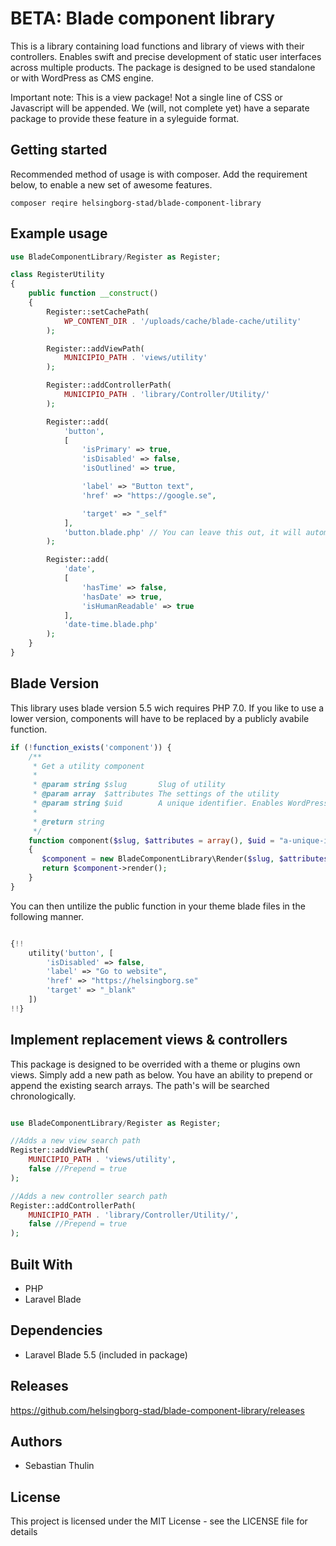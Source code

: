 BETA: Blade component library
================

This is a library containing load functions and library of views with their controllers. Enables swift and precise development of static user interfaces across multiple products. The package is designed to be used standalone or with WordPress as CMS engine. 

Important note: This is a view package! Not a single line of CSS or Javascript will be appended. We (will, not complete yet) have a separate package to provide these feature in a syleguide format. 

## Getting started
Recommended method of usage is with composer. Add the requirement below, to enable a new set of awesome features. 

```
composer reqire helsingborg-stad/blade-component-library
```

## Example usage
```php
use BladeComponentLibrary/Register as Register;

class RegisterUtility
{
    public function __construct()
    {
        Register::setCachePath(
            WP_CONTENT_DIR . '/uploads/cache/blade-cache/utility'
        );

        Register::addViewPath(
            MUNICIPIO_PATH . 'views/utility'
        ); 

        Register::addControllerPath(
            MUNICIPIO_PATH . 'library/Controller/Utility/'
        );

        Register::add(
            'button',
            [
                'isPrimary' => true,
                'isDisabled' => false, 
                'isOutlined' => true,

                'label' => "Button text",
                'href' => "https://google.se",

                'target' => "_self"
            ],
            'button.blade.php' // You can leave this out, it will automatically be generated from slug. 
        );

        Register::add(
            'date',
            [
                'hasTime' => false,
                'hasDate' => true, 
                'isHumanReadable' => true
            ],
            'date-time.blade.php'
        );
    }
}
```

## Blade Version
This library uses blade version 5.5 wich requires PHP 7.0. If you like to use a lower version, components will have to be replaced by a publicly avabile function. 

```php
if (!function_exists('component')) {
    /**
     * Get a utility component
     * 
     * @param string $slug       Slug of utility
     * @param array  $attributes The settings of the utility
     * @param string $uid        A unique identifier. Enables WordPress or other filter system to uniquly identify a location of the component to make adjustments to a single component. 
     * 
     * @return string
     */
    function component($slug, $attributes = array(), $uid = "a-unique-id")
    {
       $component = new BladeComponentLibrary\Render($slug, $attributes);
       return $component->render(); 
    }
}
```

You can then untilize the public function in your theme blade files in the following manner. 

```php

{!! 
    utility('button', [
        'isDisabled' => false,
        'label' => "Go to website",
        'href' => "https://helsingborg.se"
        'target' => "_blank"
    ])
!!}

```

## Implement replacement views & controllers
This package is designed to be overrided with a theme or plugins own views. Simply add a new path as below. You have an ability to prepend or append the existing search arrays. The path's will be searched chronologically. 

```php

use BladeComponentLibrary/Register as Register;

//Adds a new view search path
Register::addViewPath(
    MUNICIPIO_PATH . 'views/utility',
    false //Prepend = true
); 

//Adds a new controller search path
Register::addControllerPath(
    MUNICIPIO_PATH . 'library/Controller/Utility/',
    false //Prepend = true
);

```

## Built With 

- PHP 
- Laravel Blade

## Dependencies
- Laravel Blade 5.5 (included in package)

## Releases

https://github.com/helsingborg-stad/blade-component-library/releases

## Authors

- Sebastian Thulin 

## License 

This project is licensed under the MIT License - see the LICENSE file for details